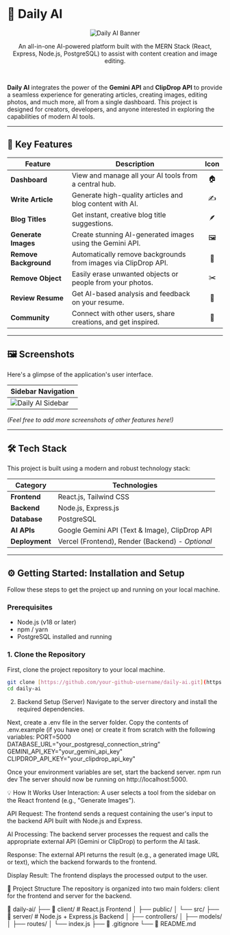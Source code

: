 # 🧠 Daily AI

<p align="center">
  <img src="https://path-to-your-project-banner-image.png" alt="Daily AI Banner">
</p>

<p align="center">
  An all-in-one AI-powered platform built with the MERN Stack (React, Express, Node.js, PostgreSQL) to assist with content creation and image editing.
</p>
<br>

**Daily AI** integrates the power of the **Gemini API** and **ClipDrop API** to provide a seamless experience for generating articles, creating images, editing photos, and much more, all from a single dashboard. This project is designed for creators, developers, and anyone interested in exploring the capabilities of modern AI tools.

---

## 🚀 Key Features

| Feature            | Description                                                 | Icon |
| ------------------ | ----------------------------------------------------------- | :--: |
| **Dashboard** | View and manage all your AI tools from a central hub.       |  🏠  |
| **Write Article** | Generate high-quality articles and blog content with AI.    |  ✍️  |
| **Blog Titles** | Get instant, creative blog title suggestions.               |  🪶  |
| **Generate Images**| Create stunning AI-generated images using the Gemini API.   |  🖼️  |
| **Remove Background**| Automatically remove backgrounds from images via ClipDrop API.|  🧹  |
| **Remove Object** | Easily erase unwanted objects or people from your photos.   |  ✂️  |
| **Review Resume** | Get AI-based analysis and feedback on your resume.          |  📄  |
| **Community** | Connect with other users, share creations, and get inspired.|  👥  |

---

## 🖼️ Screenshots

Here's a glimpse of the application's user interface.

| Sidebar Navigation                                  |
| --------------------------------------------------- |
| ![Daily AI Sidebar](https://i.imgur.com/Qv99XhY.png) |

*(Feel free to add more screenshots of other features here!)*

---

## 🛠️ Tech Stack

This project is built using a modern and robust technology stack:

| Category      | Technologies                                    |
| ------------- | ----------------------------------------------- |
| **Frontend** | React.js, Tailwind CSS                          |
| **Backend** | Node.js, Express.js                             |
| **Database** | PostgreSQL                                      |
| **AI APIs** | Google Gemini API (Text & Image), ClipDrop API  |
| **Deployment**| Vercel (Frontend), Render (Backend) - *Optional*|

---

## ⚙️ Getting Started: Installation and Setup

Follow these steps to get the project up and running on your local machine.

### Prerequisites

-   Node.js (v18 or later)
-   npm / yarn
-   PostgreSQL installed and running

### 1. Clone the Repository

First, clone the project repository to your local machine.

```bash
git clone [https://github.com/your-github-username/daily-ai.git](https://github.com/your-github-username/daily-ai.git)
cd daily-ai
```
2. Backend Setup (Server)
Navigate to the server directory and install the required dependencies.

Next, create a .env file in the server folder. Copy the contents of .env.example (if you have one) or create it from scratch with the following variables:
PORT=5000
DATABASE_URL="your_postgresql_connection_string"
GEMINI_API_KEY="your_gemini_api_key"
CLIPDROP_API_KEY="your_clipdrop_api_key"

Once your environment variables are set, start the backend server.
npm run dev
The server should now be running on http://localhost:5000.

💡 How It Works
User Interaction: A user selects a tool from the sidebar on the React frontend (e.g., "Generate Images").

API Request: The frontend sends a request containing the user's input to the backend API built with Node.js and Express.

AI Processing: The backend server processes the request and calls the appropriate external API (Gemini or ClipDrop) to perform the AI task.

Response: The external API returns the result (e.g., a generated image URL or text), which the backend forwards to the frontend.

Display Result: The frontend displays the processed output to the user.

📁 Project Structure
The repository is organized into two main folders: client for the frontend and server for the backend.

📂 daily-ai/
├── 📂 client/           # React.js Frontend
│   ├── public/
│   └── src/
├── 📂 server/           # Node.js + Express.js Backend
│   ├── controllers/
│   ├── models/
│   ├── routes/
│   └── index.js
├── 📜 .gitignore
└── 📜 README.md
